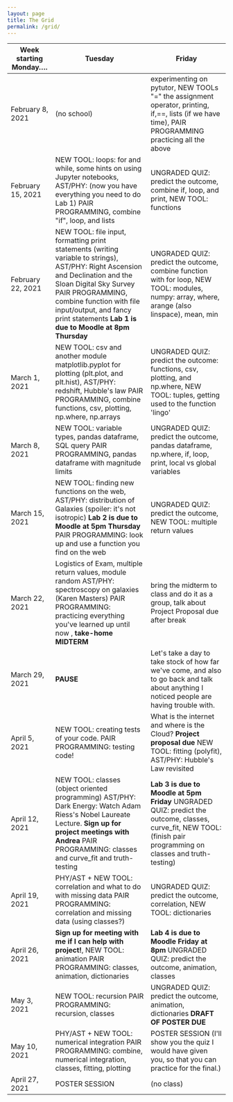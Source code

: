 ```yaml
---
layout: page
title: The Grid 
permalink: /grid/
---
```


| Week starting Monday…. | Tuesday                                                                                                                                                                                                   | Friday                                                                                                                                                                                                        |
|------------------------|-------------------------------------------------------------------------------------------------------------------------------------------------------------------------------------------------------------------|---------------------------------------------------------------------------------------------------------------------------------------------------------------------------------------------------------------|
| February 8, 2021       | (no school)                                                                                                                                                   | experimenting on pytutor, NEW TOOLs  "=" the assignment operator, printing, if,==, lists (if we have time), PAIR PROGRAMMING practicing all the above                                                                                                                                          | 
| February 15, 2021       | NEW TOOL: loops: for and while, some hints on using Jupyter notebooks, AST/PHY:  (now you have everything you need to do Lab 1)                               PAIR PROGRAMMING, combine "if", loop, and lists                                                                                    | UNGRADED QUIZ: predict the outcome, combine if, loop, and print, NEW TOOL: functions                                                                                                                          |
| February 22, 2021       | NEW TOOL: file input, formatting print statements (writing variable to strings), AST/PHY: Right Ascension and Declination and the Sloan Digital Sky Survey    PAIR PROGRAMMING, combine function with file input/output, and fancy print statements **Lab 1 is due to Moodle at 8pm Thursday** | UNGRADED QUIZ: predict the outcome, combine function with for loop, NEW TOOL: modules, numpy: array, where, arange (also linspace), mean, min |
| March 1, 2021      | NEW TOOL: csv and another module matplotlib.pyplot for plotting (plt.plot, and plt.hist), AST/PHY: redshift, Hubble's law                                     PAIR PROGRAMMING, combine functions, csv, plotting, np.where, np.arrays                                                            | UNGRADED QUIZ: predict the outcome: functions, csv, plotting, and np.where, NEW TOOL: tuples, getting used to the function 'lingo'                                                                   |
| March 8, 2021      | NEW TOOL: variable types, pandas dataframe, SQL query                                                                  PAIR PROGRAMMING, pandas dataframe with magnitude limits                                                       | UNGRADED QUIZ: predict the outcome, pandas dataframe, np.where, if, loop, print, local vs global variables                                                                                                 |
| March 15, 2021      | NEW TOOL: finding new functions on the web, AST/PHY: distribution of Galaxies (spoiler: it's not isotropic) **Lab 2 is due to Moodle at 5pm Thursday**      PAIR PROGRAMMING: look up and use a function you find on the web          | UNGRADED QUIZ: predict the outcome, NEW TOOL: multiple return values  |
| March 22, 2021          | Logistics of Exam, multiple return values, module random AST/PHY: spectroscopy on galaxies (Karen Masters)  PAIR PROGRAMMING: practicing everything you've learned up until now , **take-home MIDTERM**                                            | bring the midterm to class and do it as a group, talk about Project Proposal due after break                                                                                                                                          | 
| March 29, 2021          | **PAUSE**                                                                                                                                                  | Let's take a day to take stock of how far we've come, and also to go back and talk about anything I noticed people are having trouble with.                                                                                                                   |                                                                                                                                                                                                   |
| April 5, 2021         | NEW TOOL: creating tests of your code. PAIR PROGRAMMING: testing code!                                                                                                          | What is the internet and where is the Cloud? **Project proposal due**                                                          NEW TOOL: fitting (polyfit), AST/PHY: Hubble's Law revisited                                                                                                                                                  |
| April 12, 2021         | NEW TOOL: classes (object oriented programming) AST/PHY:  Dark Energy: Watch Adam Riess's Nobel Laureate Lecture. **Sign up for project meetings with Andrea**  PAIR PROGRAMMING: classes and curve_fit and truth-testing       | **Lab 3 is due to Moodle at 5pm Friday** UNGRADED QUIZ: predict the outcome, classes, curve_fit, NEW TOOL: (finish pair programming on classes and truth-testing)                                                                                     |
| April 19, 2021          | PHY/AST + NEW TOOL: correlation and what to do with missing data         PAIR PROGRAMMING: correlation and missing data (using classes?)         | UNGRADED QUIZ: predict the outcome, correlation, NEW TOOL: dictionaries       |
| April 26, 2021         | **Sign up for meeting with me if I can help with project!**, NEW TOOL: animation   PAIR PROGRAMMING: classes, animation, dictionaries       | **Lab 4 is due to Moodle Friday at 8pm** UNGRADED QUIZ: predict the outcome, animation, classes                                                                                                                                 |
| May 3, 2021         | NEW TOOL: recursion  PAIR PROGRAMMING:  recursion, classes   | UNGRADED QUIZ: predict the outcome, animation, dictionaries **DRAFT OF POSTER DUE**                                                                                                                                            |
| May 10, 2021         | PHY/AST + NEW TOOL: numerical integration                                                                                                                     PAIR PROGRAMMING: combine, numerical integration, classes, fitting, plotting                                                       | POSTER SESSION (I'll show you the quiz I would have given you, so that you can practice for the final.)                                                                                                                                            |
| April 27, 2021         | POSTER SESSION                                                                                                                                                | (no class)                                                                                                                                                                                                                                                                                                               |

